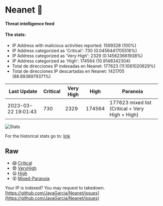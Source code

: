 # Neanet :hocho:
#### Threat intelligence feed
#### The stats:

- IP Address with malicious activities reported: 1599328 (100%)
- IP Address categorized as 'Critical':  730 (0.0456441705516%)
- IP Address categorized as 'Very High':  2329 (0.145623661938%)
- IP Address categorized as 'High':  174564 (10.9148342304)
- Total de direcciones IP indexadas en Neanet:  177623 (11.1061020629%)
- Total de direcciones IP descartadas en Neanet:  1421705 (88.8938979371%)

| Last Update | Critical | Very High | High | Paranoia |
| --- | --- | --- | --- | --- |
| 2023-03-22 19:01:43 | 730 | 2329 | 174564 | 177623 mixed list (Critical + Very High + High)|

![Stats](https://docs.google.com/spreadsheets/d/e/2PACX-1vSnaNMIXVabIpDJjufMlzH7poXnshF3mgd8Is1g9ytUEzVsP5my4Trn8f-xkoLLQ38xpL3HtmUexLo6/pubchart?oid=501124687&format=image)

For the historical stats go to: [link](/stats.csv)
## Raw
- :scream: [Critical](https://raw.githubusercontent.com/JavaGarcia/Neanet/master/blacklists/neanet_critical.txt)
- :fearful: [VeryHigh](https://raw.githubusercontent.com/JavaGarcia/Neanet/master/blacklists/neanet_veryHigh.txtt)
- :frowning: [High](https://raw.githubusercontent.com/JavaGarcia/Neanet/master/blacklists/neanet_high.txt)
- :dizzy_face: [Mixed-Paranoia](https://raw.githubusercontent.com/JavaGarcia/Neanet/master/blacklists/neanet_all.txt)


Your IP is indexed? You may request to takedown. [https://github.com/JavaGarcia/Neanet/issues](https://github.com/JavaGarcia/Neanet/issues)
































































































































































































































































































































































































































































































































































































































































































































































































































































































































































































































































































































































































































































































































































































































































































































































































































































































































































































































































































































































































































































































































































































































































































































































































































































































































































































































































































































































































































































































































































































































































































































































































































































































































































































































































































































































































































































































































































































































































































































































































































































































































































































































































































































































































































































































































































































































































































































































































































































































































































































































































































































































































































































































































































































































































































































































































































































































































































































































































































































































































































































































































































































































































































































































































































































































































































































































































































































































































































































































































































































































































































































































































































































































































































































































































































































































































































































































































































































































































































































































































































































































































































































































































































































































































































































































































































































































































































































































































































































































































































































































































































































































































































































































































































































































































































































































































































































































































































































































































































































































































































































































































































































































































